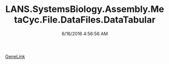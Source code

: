 ﻿---
title: LANS.SystemsBiology.Assembly.MetaCyc.File.DataFiles.DataTabular
date: 6/16/2016 4:56:56 AM
---

[GeneLink](T-LANS.SystemsBiology.Assembly.MetaCyc.File.DataFiles.DataTabular.GeneLink.html)
